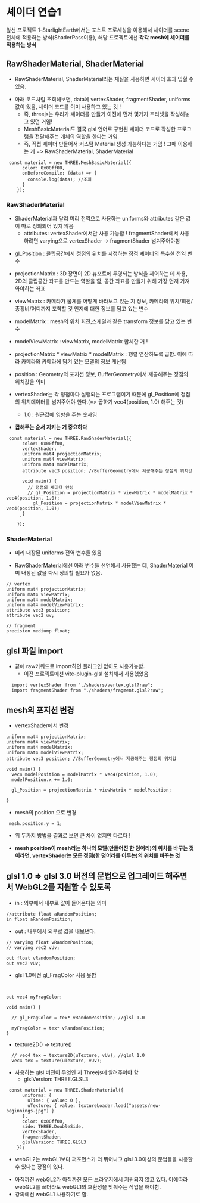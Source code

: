 # 셰이더 연습1

앞선 프로젝트 1-StarlightEarth에서는 포스트 프로세싱을 이용해서 셰이더를 scene 전체에 적용하는 방식(ShaderPass이용), 해당 프로젝트에선 **각각 mesh에 셰이더를 적용하는 방식**

## RawShaderMaterial, ShaderMaterial

- RawShaderMaterial, ShaderMaterial라는 재질을 사용하면 셰이더 효과 입힐 수 있음.

* 아래 코드처럼 조회해보면, data에 vertexShader, fragmentShader, uniforms 값이 있음, 셰이더 코드를 이미 사용하고 있는 것 !
  - 즉, threejs는 우리가 셰이더를 만들기 이전에 먼저 몇가지 프리셋을 작성해놓고 있던 거임!
  * MeshBasicMaterial도 결국 glsl 언어로 구현된 셰이더 코드로 작성한 프로그램을 전달해주는 개체의 역할을 한다는 거임.
  * 즉, 직접 셰이더 만들어서 커스텀 Material 생성 가능하다는 거임 ! 그때 이용하는 게 => RawShaderMaterial, ShaderMaterial

```
 const material = new THREE.MeshBasicMaterial({
      color: 0x00ff00,
      onBeforeCompile: (data) => {
        console.log(data); //조회
      }
    });

```

### RawShaderMaterial

- ShaderMaterial과 달리 미리 전역으로 사용하는 uniforms와 attributes 같은 값이 따로 정의되어 있지 않음
  - attributes: vertexShader에서만 사용 가능함 ! fragmentShader에서 사용하려면 varying으로 vertexShader -> fragmentShader 넘겨주어야함

* gl_Position : 클립공간에서 정점의 위치를 지정하는 정점 셰이더의 특수한 전역 변수
* projectionMatrix : 3D 장면이 2D 뷰포트에 투영되는 방식을 제어하는 데 사용, 2D의 클립공간 좌표를 만드는 역할을 함, 공간 좌표를 만들기 위해 가장 먼저 가져와야하는 좌표
* viewMatrix : 카메라가 물체를 어떻게 바라보고 있는 지 정보, 카메라의 위치/회전/종횡비/어디까지 포착할 것 인지에 대한 정보를 담고 있는 변수
* modelMatrix : mesh의 위치 회전,스케일과 같은 transform 정보를 담고 있는 변수
* modelViewMatrix : viewMatrix, modelMatrix 합체한 거 !

* projectionMatrix \* viewMatrix \* modelMatrix : 행렬 연산하도록 곱함. 이에 따라 카메라와 카메라에 담겨 있는 모델의 정보 계산됨

* position : Geometry의 포지션 정보, BufferGeometry에서 제공해주는 정점의 위치값을 의미
* vertexShader는 각 정점마다 실행되는 프로그램이기 때문에 gl_Position에 정점의 위치데이터를 넘겨주어야 한다.(=> 곱하기 vec4(position, 1.0) 해주는 것)
  - 1.0 : 원근값에 영향을 주는 숫자임
* **곱해주는 순서 지키는 거 중요하다**

```
 const material = new THREE.RawShaderMaterial({
      color: 0x00ff00,
      vertexShader: `
      uniform mat4 projectionMatrix;
      uniform mat4 viewMatrix;
      uniform mat4 modelMatrix;
      attribute vec3 position; //BufferGeometry에서 제공해주는 정점의 위치값

      void main() {
        // 정점의 셰이더 완성
        // gl_Position = projectionMatrix * viewMatrix * modelMatrix * vec4(position, 1.0);
          gl_Position = projectionMatrix * modelViewMatrix * vec4(position, 1.0);
      }
     `
    });
```

### ShaderMaterial

- 미리 내장된 uniforms 전역 변수들 있음

* RawShaderMaterial에선 아래 변수들 선언해서 사용했는 데, ShaderMaterial 이미 내장된 값을 다시 정의할 필요가 없음.

```
// vertex
uniform mat4 projectionMatrix;
uniform mat4 viewMatrix;
uniform mat4 modelMatrix;
uniform mat4 modelViewMatrix;
attribute vec3 position;
attribute vec2 uv;

// fragment
precision mediump float;
```

## glsl 파일 import

- 끝에 raw키워드로 import하면 플러그인 없이도 사용가능함.
  - 이전 프로젝트에선 vite-plugin-glsl 설치해서 사용했었음

```
  import vertexShader from "./shaders/vertex.glsl?raw";
  import fragmentShader from "./shaders/fragment.glsl?raw";
```

## mesh의 포지션 변경

- vertexShader에서 변경

```
uniform mat4 projectionMatrix;
uniform mat4 viewMatrix;
uniform mat4 modelMatrix;
uniform mat4 modelViewMatrix;
attribute vec3 position; //BufferGeometry에서 제공해주는 정점의 위치값

void main() {
  vec4 modelPosition = modelMatrix * vec4(position, 1.0);
  modelPosition.x += 1.0;

  gl_Position = projectionMatrix * viewMatrix * modelPosition;

}
```

- mesh의 position 으로 변경

```
 mesh.position.y = 1;
```

- 위 두가지 방법을 결과로 보면 큰 차이 없지만 다르다 !

* **mesh position이 mesh라는 하나의 모델(만들어진 한 덩어리)의 위치를 바꾸는 것이라면, vertexShader는 모든 정점(한 덩어리를 이루는)의 위치를 바꾸는 것**

## glsl 1.0 => glsl 3.0 버전의 문법으로 업그레이드 해주면서 WebGL2를 지원할 수 있도록

- in : 외부에서 내부로 값이 들어온다는 의미

```
//attribute float aRandomPosition;
in float aRandomPosition;
```

- out : 내부에서 외부로 값을 내보낸다.

```
// varying float vRandomPosition;
// varying vec2 vUv;

out float vRandomPosition;
out vec2 vUv;
```

- glsl 1.0에선 gl_FragColor 사용 못함

```


out vec4 myFragColor;

void main() {

  // gl_FragColor = tex* vRandomPosition; //glsl 1.0

  myFragColor = tex* vRandomPosition;
}
```

- texture2D() => texture()

```
  // vec4 tex = texture2D(uTexture, vUv); //glsl 1.0
  vec4 tex = texture(uTexture, vUv);
```

- 사용하는 glsl 버전이 무엇인 지 Threejs에 알려주어야 함
  - glslVersion: THREE.GLSL3

```
 const material = new THREE.ShaderMaterial({
      uniforms: {
        uTime: { value: 0 },
        uTexture: { value: textureLoader.load("assets/new-beginnings.jpg") }
      },
      color: 0x00ff00,
      side: THREE.DoubleSide,
      vertexShader,
      fragmentShader,
      glslVersion: THREE.GLSL3
    });
```

- webGL2는 webGL1보다 퍼포먼스가 더 뛰어나고 glsl 3.0이상의 문법들을 사용할 수 있다는 장점이 있다.

* 아직까진 webGL2가 아직까진 모든 브라우저에서 지원되지 않고 있다. 이에따라 webGL2를 쓰더라도 webGL1의 호환성을 맞춰주는 작업을 해야함.
* 강의에선 webGL1 사용하기로 함.
